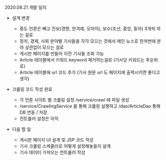 2020.08.21 개발 일지 

- 설계 변경 
    - 중도 언론은 빼고 진보(경향, 한겨례, 오마이), 보수(조선, 중앙, 동아) 3개씩 하는 걸로 
    - 정치, 경제, 사회 분야별 기사들을 각각 모으는 것에서 메인 뉴스로 한꺼번에 분야 상관없이 모으는 걸로 
    - 게시판 페이지를 만들어 이전 기사들 조회 가능 
    - Article 테이블에서 키워드 keyword 제거하는걸로 (기사당 키워드는 후순위로)
    - Article 테이블에 url 코드 추가 (기사 원문 url 도 페이지에 출력시키면 좋다고 생각)
    
- 크롤링 코드 작성 완료 
    - 각 언론 사이트 별 크롤링 설정 /service/crawl 에 파일 생성 
    - /service/CrawlingService 를 통해 크롤링 실행하고 /dao/ArticleDao 통해 DB 연동 / 저장 
    - 컨트롤러 설정은 아직 
    
    
- 다음 할 일 
    - 게시판 페이지 UI 설계 및 JSP 코드 작성 
    - 기사 크롤링 스케줄러로 어떻게 설정해놓을지 설계 
    - 기사 데이터 가져오는 컨트롤러 작성 
    